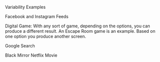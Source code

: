 Variability Examples

Facebook and Instagram Feeds

Digital Game: With any sort of game, depending on the options, you can produce a different result. An Escape Room game is an example. Based on one option you produce another screen.  

Google Search

Black Mirror Netflix Movie 
